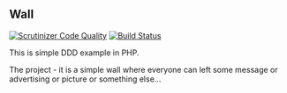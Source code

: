 Wall
-

[![Scrutinizer Code Quality](https://scrutinizer-ci.com/g/cn007b/wall/badges/quality-score.png?b=master)](https://scrutinizer-ci.com/g/cn007b/wall/?branch=master)
[![Build Status](https://scrutinizer-ci.com/g/cn007b/wall/badges/build.png?b=master)](https://scrutinizer-ci.com/g/cn007b/wall/build-status/master)

This is simple DDD example in PHP.

The project - it is a simple wall
where everyone can left some message or advertising or picture or something else...
